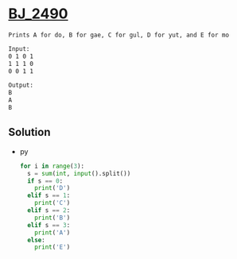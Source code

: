 # [BJ_2490](https://acmicpc.net/problem/2490)

```en
Prints A for do, B for gae, C for gul, D for yut, and E for mo
```

```txt
Input:
0 1 0 1
1 1 1 0
0 0 1 1

Output:
B
A
B
```

## Solution

* py

  ```py
  for i in range(3):
    s = sum(int, input().split())
    if s == 0:
      print('D')
    elif s == 1:
      print('C')
    elif s == 2:
      print('B')
    elif s == 3:
      print('A')
    else:
      print('E')
  ```

